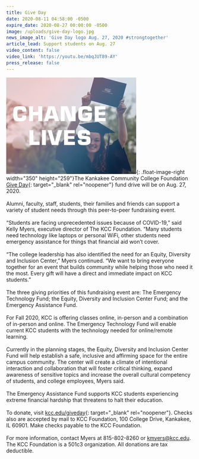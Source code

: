 ```yaml
---
title: Give Day
date: 2020-08-11 04:58:00 -0500
expire_date: 2020-08-27 00:00:00 -0500
image: /uploads/give-day-logo.jpg
news_image_alt: 'Give Day logo Aug. 27, 2020 #strongtogether'
article_lead: Support students on Aug. 27
video_content: false
video_link: 'https://youtu.be/mbqJUT89-AY'
press_release: false
---
```


![](/uploads/change-lives---sm.png){: .float-image-right width="350" height="259"}The Kankakee Community College Foundation [Give Day](http://www.kcc.edu/giveday){: target="_blank" rel="noopener"} fund drive will be on Aug. 27, 2020.<br><br>Alumni, faculty, staff, students, their families and friends can support a variety of student needs through this peer-to-peer fundraising event.&nbsp;<br><br>“Students are facing unprecedented issues because of COVID-19,” said Kelly Myers, executive director of The KCC Foundation. “Many students need technology like laptops or personal WiFi, other students need emergency assistance for things that financial aid won’t cover.&nbsp;<br><br>“The college leadership has also identified the need for an Equity, Diversity and Inclusion Center,” Myers continued. “We want to bring everyone together for an event that builds community while helping those who need it the most. Every gift will have a direct and immediate impact on KCC students.”<br><br>The three giving priorities of this fundraising event are: The Emergency Technology Fund; the Equity, Diversity and Inclusion Center Fund; and the Emergency Assistance Fund.<br><br>For Fall 2020, KCC is offering classes online, in-person and a combination of in-person and online. The Emergency Technology Fund will enable current KCC students with the technology needed for online/remote learning.&nbsp;<br><br>Currently in the planning stages, the Equity, Diversity and Inclusion Center Fund will help establish a safe, inclusive and affirming space for the entire campus community. The center will create a climate of intentional interaction and collaboration that will foster critical thinking, expand awareness of sensitive topics and increase the overall cultural competency of students, and college employees, Myers said.<br><br>The Emergency Assistance Fund supports KCC students experiencing extreme financial hardship that threatens to halt their education.<br><br>To donate, visit [kcc.edu/giveday](https://www.kcc.edu/giveday){: target="_blank" rel="noopener"}. Checks also are accepted by mail to KCC Foundation, 100 College Drive, Kankakee, IL 60901. Make checks payable to the KCC Foundation.&nbsp;<br><br>For more information, contact Myers at 815-802-8260 or [kmyers@kcc.edu](mailto:kmyers@kcc.edu). The KCC Foundation is a 501c3 organization. All donations are tax deductible.<br>&nbsp;